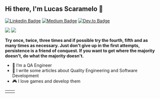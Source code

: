 ## Hi there, I'm Lucas Scaramelo 👋

[![Linkedin Badge](https://img.shields.io/badge/-Add&nbsp;Me-blue?style=flat-square&logo=Linkedin&logoColor=white&link=https://www.linkedin.com/in/lucas-scaramelo-77b74116b/)](https://www.linkedin.com/in/lucas-scaramelo-77b74116b/)
[![Medium Badge](https://img.shields.io/badge/-Follow&nbsp;Me-black?style=flat-square&logo=Medium&logoColor=white&link=https://medium.com/@lucas.scaramelo)](https://scaramelo.medium.com/)
[![Dev.to Badge](https://img.shields.io/badge/-Follow&nbsp;Me-black?style=flat-square&logo=dev.to&logoColor=white&link=https://dev.to/lscaramelo)](https://dev.to/lscaramelo)
 <p>
    <img src="https://img.shields.io/badge/Back End-Java-f55247"/>
    <img src="https://img.shields.io/badge/Back End-.Net-0000FF"/>
</p>

**Try once, twice, three times and if possible try the fourth, fifth and as many times as necessary. Just don't give up in the first attempts, persistence is a friend of conquest. If you want to get where the majority doesn't, do what the majority doesn't.**
<br/>
* 🤖  I’m a QA Engineer 
* 🚀  I write some articles about Quality Engineering and Software Development
* 🎮  I love games and develop them

<center>
<table>
  <tr>
      <td><src="https://github-readme-stats.vercel.app/api/top-langs/?username=lucasscaramelo&hide=html&layout=compact&theme=dark" /></td>
      <td><src="https://github-readme-stats.vercel.app/api?username=lucasscaramelo&show_icons=true&theme=dark" /></td>
  </tr>  
</table>
</center>



